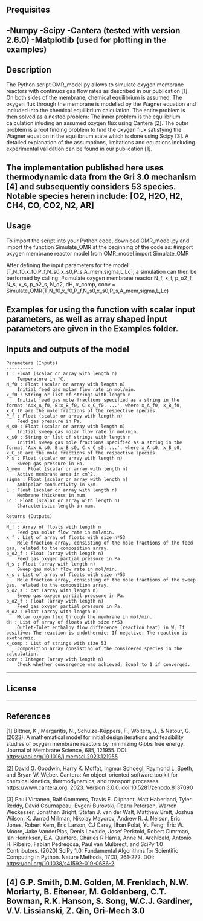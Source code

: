 Prequisites
--------------------------------------------------------------------------------------------------------------------------------------
-Numpy
-Scipy
-Cantera (tested with version 2.6.0)
-Matplotlib (used for plotting in the examples)
--------------------------------------------------------------------------------------------------------------------------------------


Description
--------------------------------------------------------------------------------------------------------------------------------------
The Python script OMR_model.py allows to simulate oxygen membrane reactors with continuos gas flow rates as described in our publication [1].
On both sides of the membrane, chemical equilibrium is assumed. The oxygen flux through the membrane is modelled by the Wagner equation and included into the chemical equilibrium calculation.
The entire problem is then solved as a nested problem: The inner problem is the equilibrium calculation inluding an assumed oxygen flux using Cantera [2]. 
The outer problem is a root finding problem to find the oxygen flux satisfying the Wagner equation in the equilibrium state which is done using Scipy [3].
A detailed explanation of the assumptions, limitations and equations including experimental validation can be found in our publication [1].

The implementation published here uses thermodynamic data from the Gri 3.0 mechanism [4] and subsequently considers 53 species. 
Notable species herein include: [O2, H2O, H2, CH4, CO, CO2, N2, AR]
--------------------------------------------------------------------------------------------------------------------------------------


Usage
--------------------------------------------------------------------------------------------------------------------------------------
To import the script into your Python code, download OMR_model.py and import the function Simulate_OMR at the beginning of the code as:
#import oxygen membrane reactor model
from OMR_model import Simulate_OMR

After defining the input parameters for the model [T,N_f0,x_f0,P_f,N_s0,x_s0,P_s,A_mem,sigma,L,Lc], a simulation can then be performed by calling:
#simulate oxygen membrane reactor
N_f, x_f, p_o2_f, N_s, x_s, p_o2_s, N_o2, dH, x_comp, conv = Simulate_OMR(T,N_f0,x_f0,P_f,N_s0,x_s0,P_s,A_mem,sigma,L,Lc)

Examples for using the function with scalar input parameters, as well as array shaped input parameters are given in the Examples folder.
--------------------------------------------------------------------------------------------------------------------------------------


Inputs and outputs of the model
--------------------------------------------------------------------------------------------------------------------------------------

    Parameters (Inputs)
    ----------
    T : Float (scalar or array with length n)
        Temperature in °C.
    N_f0 : Float (scalar or array with length n)
        Initial feed gas molar flow rate in mol/min.
    x_f0 : String or list of strings with length n
        Initial feed gas mole fractions specified as a string in the format 'A:x_A_f0, B:x_B_f0, C:x_C_f0, ...', where x_A_f0, x_B_f0, x_C_f0 are the mole fractions of the respective species.
    P_f : Float (scalar or array with length n)
        Feed gas pressure in Pa.
    N_s0 : Float (scalar or array with length n)
        Initial sweep gas molar flow rate in mol/min.
    x_s0 : String or list of strings with length n
        Initial sweep gas mole fractions specified as a string in the format 'A:x_A_s0, B:x_B_s0, C:x_C_s0, ...', where x_A_s0, x_B_s0, x_C_s0 are the mole fractions of the respective species.
    P_s : Float (scalar or array with length n)
        Sweep gas pressure in Pa.
    A_mem : Float (scalar or array with length n)
        Active membrane area in cm^2.
    sigma : Float (scalar or array with length n)
        Ambipolar conductivity in S/m.
    L : Float (scalar or array with length n)
        Membrane thickness in mum.
    Lc : Float (scalar or array with length n)
        Characteristic length in mum.

    Returns (Outputs)
    -------
    N_f : Array of floats with length n
        Feed gas molar flow rate in mol/min.
    x_f : List of array of floats with size n*53
        Mole fraction array, consisting of the mole fractions of the feed gas, related to the composition array.
    p_o2_f : Float (array with length n)
        Feed gas oxygen partial pressure in Pa.
    N_s : Float (array with length n)
        Sweep gas molar flow rate in mol/min.
    x_s : List of array of floats with size n*53
        Mole fraction array, consisting of the mole fractions of the sweep gas, related to the composition array.
    p_o2_s : oat (array with length n)
        Sweep gas oxygen partial pressure in Pa.
    p_o2_f : Float (array with length n)
        Feed gas oxygen partial pressure in Pa.
    N_o2 : Float (array with length n)
        Molar oxygen flux through the membrane in mol/min.
    dH : List of array of floats with size n*53
        Outlet-Inlet enthalpy flow difference (reaction heat) in W; If positive: The reaction is endothermic; If negative: The reaction is exothermic.
    x_comp : List of strings with size 53
        Composition array consisting of the considered species in the calculation.
    conv : Integer (array with length n)
        Check whether convergence was achieved; Equal to 1 if converged.
--------------------------------------------------------------------------------------------------------------------------------------

License
--------------------------------------------------------------------------------------------------------------------------------------

--------------------------------------------------------------------------------------------------------------------------------------


References
--------------------------------------------------------------------------------------------------------------------------------------
[1] Bittner, K., Margaritis, N., Schulze-Küppers, F., Wolters, J., & Natour, G. (2023). 
    A mathematical model for initial design iterations and feasibility studies of oxygen membrane reactors by minimizing Gibbs free energy. 
    Journal of Membrane Science, 685, 121955.
    DOI: https://doi.org/10.1016/j.memsci.2023.121955

[2] David G. Goodwin, Harry K. Moffat, Ingmar Schoegl, Raymond L. Speth, and Bryan W. Weber. Cantera: An object-oriented software toolkit for chemical kinetics, 
    thermodynamics, and transport processes. 
    https://www.cantera.org, 2023. Version 3.0.0. doi:10.5281/zenodo.8137090

[3] Pauli Virtanen, Ralf Gommers, Travis E. Oliphant, Matt Haberland, Tyler Reddy, David Cournapeau, Evgeni Burovski, Pearu Peterson,
    Warren Weckesser, Jonathan Bright, Stéfan J. van der Walt, Matthew Brett, Joshua Wilson, K. Jarrod Millman, Nikolay Mayorov, 
    Andrew R. J. Nelson, Eric Jones, Robert Kern, Eric Larson, CJ Carey, İlhan Polat, Yu Feng, Eric W. Moore, Jake VanderPlas, 
    Denis Laxalde, Josef Perktold, Robert Cimrman, Ian Henriksen, E.A. Quintero, Charles R Harris, Anne M. Archibald, Antônio H. Ribeiro,
    Fabian Pedregosa, Paul van Mulbregt, and SciPy 1.0 Contributors. 
    (2020) SciPy 1.0: Fundamental Algorithms for Scientific Computing in Python. Nature Methods, 17(3), 261-272.
    DOI: https://doi.org/10.1038/s41592-019-0686-2


[4] G.P. Smith, D.M. Golden, M. Frenklach, N.W. Moriarty, B. Eiteneer, M. Goldenberg, C.T. Bowman, R.K. Hanson, S. Song, W.C.J. Gardiner, V.V. Lissianski, Z. Qin, Gri-Mech 3.0
--------------------------------------------------------------------------------------------------------------------------------------

